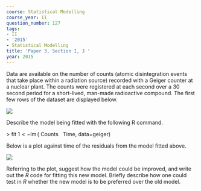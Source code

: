 ```yaml
---
course: Statistical Modelling
course_year: II
question_number: 127
tags:
- II
- '2015'
- Statistical Modelling
title: 'Paper 3, Section I, J '
year: 2015
---
```




Data are available on the number of counts (atomic disintegration events that take place within a radiation source) recorded with a Geiger counter at a nuclear plant. The counts were registered at each second over a 30 second period for a short-lived, man-made radioactive compound. The first few rows of the dataset are displayed below.

![](https://cdn.mathpix.com/cropped/2022_04_28_3da361c82cd69e6b08dag-092.jpg?height=155&width=185&top_left_y=399&top_left_x=207)

Describe the model being fitted with the following $\mathrm{R}$ command.

$>$ fit $1<-\operatorname{lm}($ Counts $~$ Time, data=geiger)

Below is a plot against time of the residuals from the model fitted above.

![](https://cdn.mathpix.com/cropped/2022_04_28_3da361c82cd69e6b08dag-092.jpg?height=719&width=827&top_left_y=801&top_left_x=247)

Referring to the plot, suggest how the model could be improved, and write out the $R$ code for fitting this new model. Briefly describe how one could test in $R$ whether the new model is to be preferred over the old model.